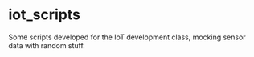 # iot_scripts
Some scripts developed for the IoT development class, mocking sensor data with random stuff.
